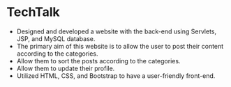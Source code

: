 # TechTalk

- Designed and developed a website with the back-end using Servlets, JSP, and MySQL database.
- The primary aim of this website is to allow the user to post their content according to the categories.
- Allow them to sort the posts according to the categories.
- Allow them to update their profile.
- Utilized HTML, CSS, and Bootstrap to have a user-friendly front-end.
